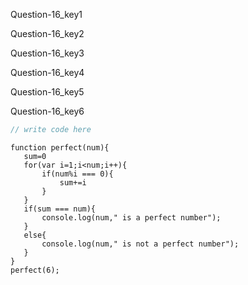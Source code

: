 Question-16_key1


Question-16_key2


Question-16_key3


Question-16_key4


Question-16_key5


Question-16_key6



```javascript
// write code here
```


```solution
function perfect(num){
   sum=0
   for(var i=1;i<num;i++){
       if(num%i === 0){
           sum+=i
       }
   }
   if(sum === num){
       console.log(num," is a perfect number");
   }
   else{
       console.log(num," is not a perfect number");
   }
}
perfect(6);
```